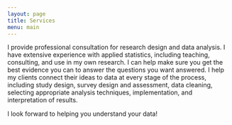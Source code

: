 ```yaml
---
layout: page
title: Services
menu: main
---
```


I provide professional consultation for research design and data analysis. I have extensive experience with applied statistics, including teaching, consulting, and use in my own research. 
I can help make sure you get the best evidence you can to answer the questions you want answered. I help my clients connect their ideas to data at every stage of the process, including study design, survey design and assessment, data cleaning, selecting appropriate analysis techniques, implementation, and interpretation of results.


I look forward to helping you understand your data!

